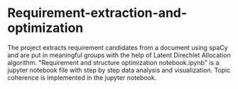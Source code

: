 # Requirement-extraction-and-optimization

The project extracts requirement candidates from a document using spaCy and are put in meaningful groups with the help of Latent Direchlet Allocation algorithm.
"Requirement and structure optimization notebook.ipynb" is a jupyter notebook file with step by step data analysis and visualization. Topic coherence is implemented in the jupyter notebook.
